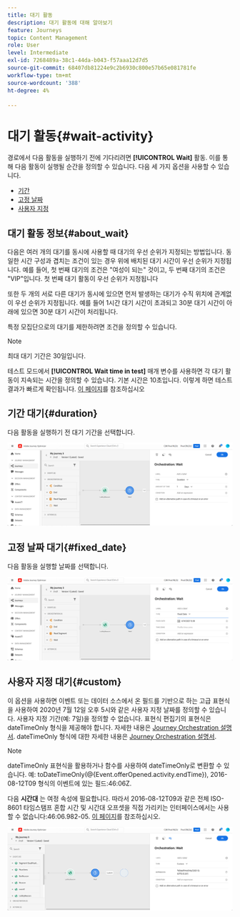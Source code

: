 ```yaml
---
title: 대기 활동
description: 대기 활동에 대해 알아보기
feature: Journeys
topic: Content Management
role: User
level: Intermediate
exl-id: 7268489a-38c1-44da-b043-f57aaa12d7d5
source-git-commit: 68407db81224e9c2b6930c800e57b65e081781fe
workflow-type: tm+mt
source-wordcount: '388'
ht-degree: 4%

---
```


# 대기 활동{#wait-activity}

경로에서 다음 활동을 실행하기 전에 기다리려면 **[!UICONTROL Wait]** 활동. 이를 통해 다음 활동이 실행될 순간을 정의할 수 있습니다. 다음 세 가지 옵션을 사용할 수 있습니다.

* [기간](#duration)
* [고정 날짜](#fixed_date)
* [사용자 지정](#custom)

<!--* [Email send time optimization](#email_send_time_optimization)-->

## 대기 활동 정보{#about_wait}

다음은 여러 개의 대기를 동시에 사용할 때 대기의 우선 순위가 지정되는 방법입니다. 동일한 시간 구성과 겹치는 조건이 있는 경우 위에 배치된 대기 시간이 우선 순위가 지정됩니다. 예를 들어, 첫 번째 대기의 조건은 &quot;여성이 되는&quot; 것이고, 두 번째 대기의 조건은 &quot;VIP&quot;입니다. 첫 번째 대기 활동이 우선 순위가 지정됩니다

또한 두 개의 서로 다른 대기가 동시에 있으면 먼저 발생하는 대기가 수직 위치에 관계없이 우선 순위가 지정됩니다. 예를 들어 1시간 대기 시간이 초과되고 30분 대기 시간이 아래에 있으면 30분 대기 시간이 처리됩니다.

특정 모집단으로의 대기를 제한하려면 조건을 정의할 수 있습니다.

>[!NOTE]
>
>최대 대기 기간은 30일입니다.
>
>테스트 모드에서 **[!UICONTROL Wait time in test]** 매개 변수를 사용하면 각 대기 활동이 지속되는 시간을 정의할 수 있습니다. 기본 시간은 10초입니다. 이렇게 하면 테스트 결과가 빠르게 확인됩니다. [이 페이지](../building-journeys/testing-the-journey.md)를 참조하십시오

## 기간 대기{#duration}

다음 활동을 실행하기 전 대기 기간을 선택합니다.

![](../assets/journey55.png)

## 고정 날짜 대기{#fixed_date}

다음 활동을 실행할 날짜를 선택합니다.

![](../assets/journey56.png)

## 사용자 지정 대기{#custom}

이 옵션을 사용하면 이벤트 또는 데이터 소스에서 온 필드를 기반으로 하는 고급 표현식을 사용하여 2020년 7월 12일 오후 5시와 같은 사용자 지정 날짜를 정의할 수 있습니다. 사용자 지정 기간(예: 7일)을 정의할 수 없습니다. 표현식 편집기의 표현식은 dateTimeOnly 형식을 제공해야 합니다. 자세한 내용은 [Journey Orchestration 설명서](expression/expressionadvanced.md). dateTimeOnly 형식에 대한 자세한 내용은 [Journey Orchestration 설명서](expression/data-types.md).

>[!NOTE]
>
>dateTimeOnly 표현식을 활용하거나 함수를 사용하여 dateTimeOnly로 변환할 수 있습니다. 예: toDateTimeOnly(@{Event.offerOpened.activity.endTime}), 2016-08-12T09 형식의 이벤트에 있는 필드:46:06Z.
>
>다음 **시간대** 는 여정 속성에 필요합니다. 따라서 2016-08-12T09과 같은 전체 ISO-8601 타임스탬프 혼합 시간 및 시간대 오프셋을 직접 가리키는 인터페이스에서는 사용할 수 없습니다:46:06.982-05. [이 페이지](../building-journeys/timezone-management.md)를 참조하십시오.

![](../assets/journey57.png)

<!--## Email send time optimization{#email_send_time_optimization}

This type of wait uses a score calculated in Adobe Experience Platform. The score calculates the propensity to click or open an email in the future based on past behavior. Note that the algorithm calculating the score needs a certain amount of data to work. As a result, when it does not have enough data, the default wait time will apply. At publication time, you’ll be notified that the default time applies.

>[!NOTE]
>
>The first event of your journey must have a namespace.
>
>This capability is only available after an **[!UICONTROL Email]** activity. You need to have Adobe Campaign Standard.

1. In the **[!UICONTROL Amount of time]** field, define the number of hours to consider to optimize email sending.
1. In the **[!UICONTROL Optimization type]** field, choose if the optimization should increase clicks or opens.
1. In the **[!UICONTROL Default time]** field, define the default time to wait if the predictive send time score is not available.

    >[!NOTE]
    >
    >Note that the send time score can be unavailable because there is not enough data to perform the calculation. In this case, you will be informed, at publication time, that the default time applies.

![](../assets/journey57bis.png)-->

